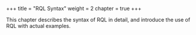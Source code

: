 +++
title = "RQL Syntax"
weight = 2
chapter = true
+++

This chapter describes the syntax of RQL in detail, and introduce the use of RQL with actual examples.
